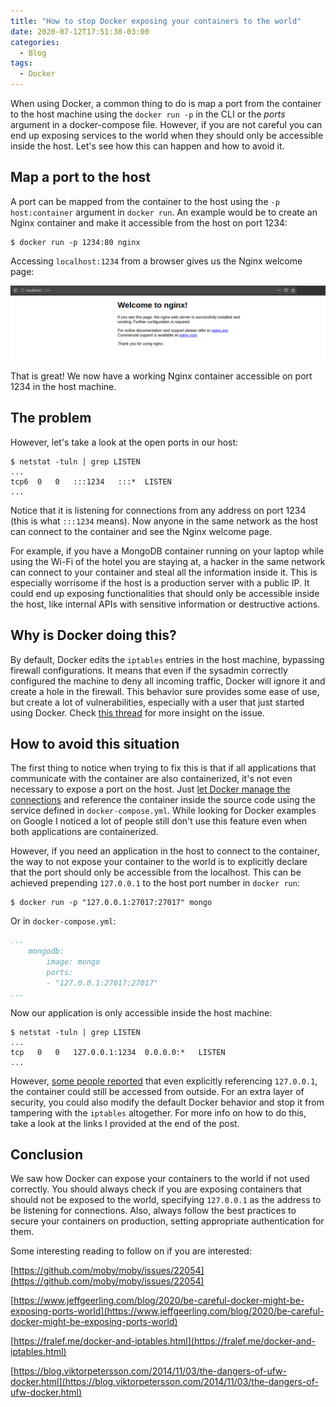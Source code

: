 ```yaml
---
title: "How to stop Docker exposing your containers to the world"
date: 2020-07-12T17:51:30-03:00
categories:
  - Blog
tags:
  - Docker
---
```


When using Docker, a common thing to do is map a port from the container to the host machine using the `docker run -p` in the CLI or the _ports_ argument in a docker-compose file. However, if you are not careful you can end up exposing services to the world when they should only be accessible inside the host. Let's see how this can happen and how to avoid it.

## Map a port to the host

A port can be mapped from the container to the host using the `-p host:container` argument in `docker run`. An example would be to create an Nginx container and make it accessible from the host on port 1234:

```console
$ docker run -p 1234:80 nginx
```

Accessing `localhost:1234` from a browser gives us the Nginx welcome page:

![Nginx running in a container accessible from host](/assets/images/blog/docker-ports-nginx-browser.png)

That is great! We now have a working Nginx container accessible on port 1234 in the host machine.

## The problem

However, let's take a look at the open ports in our host:

```console
$ netstat -tuln | grep LISTEN
...   
tcp6  0   0   :::1234   :::*  LISTEN     
...
```

Notice that it is listening for connections from any address on port 1234 (this is what `:::1234` means). Now anyone in the same network as the host can connect to the container and see the Nginx welcome page. 

For example, if you have a MongoDB container running on your laptop while using the Wi-Fi of the hotel you are staying at, a hacker in the same network can connect to your container and steal all the information inside it. This is especially worrisome if the host is a production server with a public IP. It could end up exposing functionalities that should only be accessible inside the host, like internal APIs with sensitive information or destructive actions.

## Why is Docker doing this?

By default, Docker edits the `iptables` entries in the host machine, bypassing firewall configurations. It means that even if the sysadmin correctly configured the machine to deny all incoming traffic, Docker will ignore it and create a hole in the firewall. This behavior sure provides some ease of use, but create a lot of vulnerabilities, especially with a user that just started using Docker. Check [this thread](https://github.com/moby/moby/issues/22054) for more insight on the issue.

## How to avoid this situation

The first thing to notice when trying to fix this is that if all applications that communicate with the container are also containerized, it's not even necessary to expose a port on the host. Just [let Docker manage the connections](https://docs.docker.com/compose/compose-file/) and reference the container inside the source code using the service defined in `docker-compose.yml`. While looking for Docker examples on Google I noticed a lot of people still don't use this feature even when both applications are containerized.

However, if you need an application in the host to connect to the container, the way to not expose your container to the world is to explicitly declare that the port should only be accessible from the localhost. This can be achieved prepending `127.0.0.1` to the host port number in `docker run`:

```console
$ docker run -p "127.0.0.1:27017:27017" mongo
```

Or in `docker-compose.yml`:

```yaml
...
    mongodb:
        image: mongo
        ports:
        - "127.0.0.1:27017:27017"
...
```

Now our application is only accessible inside the host machine:

```console
$ netstat -tuln | grep LISTEN
...   
tcp   0   0   127.0.0.1:1234  0.0.0.0:*   LISTEN 
...
```

However, [some people reported](https://github.com/moby/moby/issues/22054#issuecomment-214496744) that even explicitly referencing `127.0.0.1`, the container could still be accessed from outside. For an extra layer of security, you could also modify the default Docker behavior and stop it from tampering with the `iptables` altogether. For more info on how to do this, take a look at the links I provided at the end of the post.

## Conclusion

We saw how Docker can expose your containers to the world if not used correctly. You should always check if you are exposing containers that should not be exposed to the world, specifying `127.0.0.1` as the address to be listening for connections. Also, always follow the best practices to secure your containers on production, setting appropriate authentication for them.

Some interesting reading to follow on if you are interested:

[https://github.com/moby/moby/issues/22054](https://github.com/moby/moby/issues/22054)

[https://www.jeffgeerling.com/blog/2020/be-careful-docker-might-be-exposing-ports-world](https://www.jeffgeerling.com/blog/2020/be-careful-docker-might-be-exposing-ports-world)

[https://fralef.me/docker-and-iptables.html](https://fralef.me/docker-and-iptables.html)

[https://blog.viktorpetersson.com/2014/11/03/the-dangers-of-ufw-docker.html](https://blog.viktorpetersson.com/2014/11/03/the-dangers-of-ufw-docker.html)